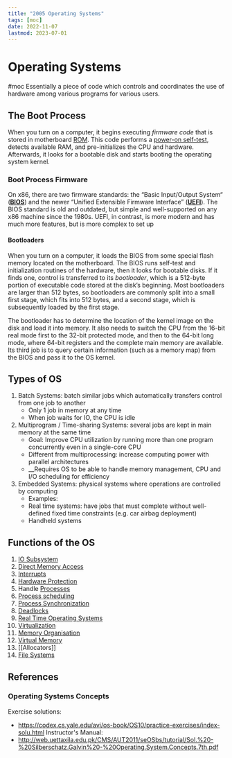 ```yaml
---
title: "2005 Operating Systems"
tags: [moc]
date: 2022-11-07
lastmod: 2023-07-01
---
```

# Operating Systems
#moc 
Essentially a piece of code which controls and coordinates the use of hardware among various programs for various users.
## The Boot Process
When you turn on a computer, it begins executing *firmware code* that is stored in motherboard [ROM](https://en.wikipedia.org/wiki/Read-only_memory). This code performs a [power-on self-test](https://en.wikipedia.org/wiki/Power-on_self-test), detects available RAM, and pre-initializes the CPU and hardware. Afterwards, it looks for a bootable disk and starts booting the operating system kernel.
### Boot Process Firmware
On x86, there are two firmware standards: the “Basic Input/Output System“ (**[BIOS](https://en.wikipedia.org/wiki/BIOS)**) and the newer “Unified Extensible Firmware Interface” (**[UEFI](https://en.wikipedia.org/wiki/Unified_Extensible_Firmware_Interface)**). The BIOS standard is old and outdated, but simple and well-supported on any x86 machine since the 1980s. UEFI, in contrast, is more modern and has much more features, but is more complex to set up
#### Bootloaders
When you turn on a computer, it loads the BIOS from some special flash memory located on the motherboard. The BIOS runs self-test and initialization routines of the hardware, then it looks for bootable disks. If it finds one, control is transferred to its *bootloader*, which is a 512-byte portion of executable code stored at the disk’s beginning. Most bootloaders are larger than 512 bytes, so bootloaders are commonly split into a small first stage, which fits into 512 bytes, and a second stage, which is subsequently loaded by the first stage.

The bootloader has to determine the location of the kernel image on the disk and load it into memory. It also needs to switch the CPU from the 16-bit real mode first to the 32-bit protected mode, and then to the 64-bit long mode, where 64-bit registers and the complete main memory are available. Its third job is to query certain information (such as a memory map) from the BIOS and pass it to the OS kernel.
## Types of OS
1. Batch Systems: batch similar jobs which automatically transfers control from one job to another
	- Only 1 job in memory at any time
	- When job waits for IO, the CPU is idle
2. Multiprogram / Time-sharing Systems: several jobs are kept in main memory at the same time
	- Goal: Improve CPU utilization by running more than one program concurrently even in a single-core CPU
	- Different from multiprocessing: increase computing power with parallel architectures
	- __Requires OS to be able to handle memory management, CPU and I/O scheduling for efficiency
3. Embedded Systems: physical systems where operations are controlled by computing
	- Examples:
	- Real time systems: have jobs that must complete without well-defined fixed time constraints (e.g. car airbag deployment)
	- Handheld systems

## Functions of the OS
1. [IO Subsystem](Notes/IO%20Subsystem.md)
2. [Direct Memory Access](Notes/Direct%20Memory%20Access.md)
3. [Interrupts](Notes/Interrupts.md)
4. [Hardware Protection](Notes/Hardware%20Protection.md)
5. Handle [Processes](Notes/Processes.md)
6. [Process scheduling](Notes/Process%20scheduling.md)
7. [Process Synchronization](Notes/Process%20Synchronization.md)
8. [Deadlocks](Notes/Deadlocks.md)
9. [Real Time Operating Systems](Notes/Real%20Time%20Operating%20Systems.md)
10. [Virtualization](Notes/Virtualization.md)
11. [Memory Organisation](Notes/Memory%20Organisation.md)
12. [Virtual Memory](Notes/Virtual%20Memory.md)
13. [[Allocators]]
14. [File Systems](Notes/File%20Systems.md)
## References
### Operating Systems Concepts
Exercise solutions:
- https://codex.cs.yale.edu/avi/os-book/OS10/practice-exercises/index-solu.html
Instructor's Manual:
- http://web.uettaxila.edu.pk/CMS/AUT2011/seOSbs/tutorial/Sol.%20-%20Silberschatz.Galvin%20-%20Operating.System.Concepts.7th.pdf
